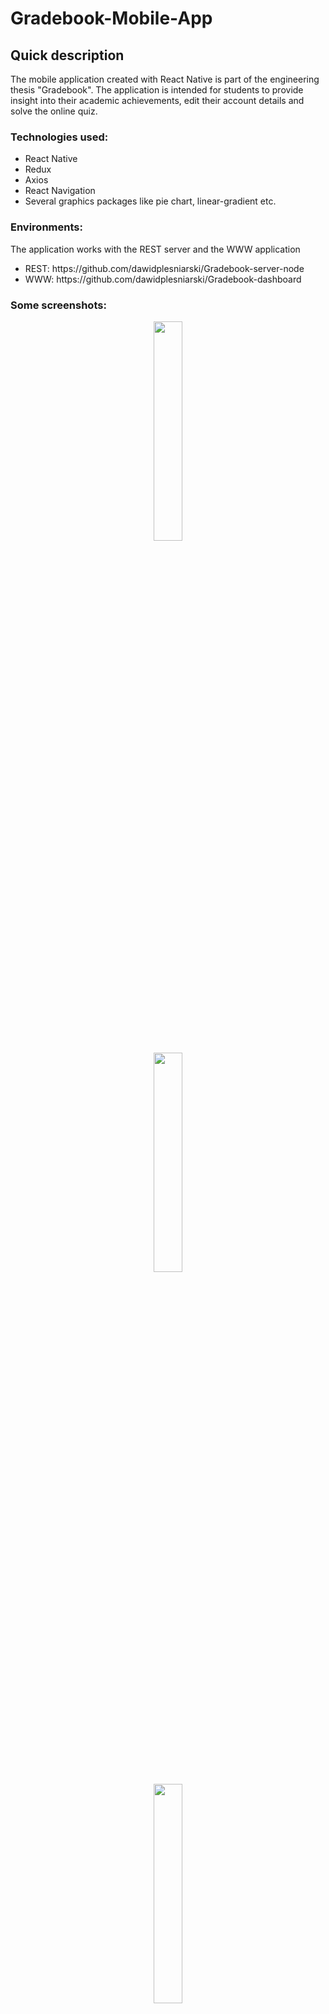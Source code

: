 # Gradebook-Mobile-App

## Quick description
The mobile application created with React Native is part of the engineering thesis "Gradebook". The application is intended for students to provide insight into their academic achievements, edit their account details and solve the online quiz.

### Technologies used:
<ul>
  <li>React Native</li>
  <li>Redux</li>
  <li>Axios</li>
  <li>React Navigation</li>
  <li>Several graphics packages like pie chart, linear-gradient etc.</li>
</ul>

### Environments:
The application works with the REST server and the WWW application
<ul>
  <li>REST: https://github.com/dawidplesniarski/Gradebook-server-node</li>
  <li>WWW: https://github.com/dawidplesniarski/Gradebook-dashboard</li>
</ul>

### Some screenshots:

<p align="center">
<img src="https://user-images.githubusercontent.com/49324419/107115577-e81ef900-686d-11eb-884e-58bb66aea3c3.png" width="30%" height="30%"><br>
<img src="https://user-images.githubusercontent.com/49324419/107115581-f0773400-686d-11eb-8cb4-55c6174c038b.png" width="30%" height="30%"><br>
  <img src="https://user-images.githubusercontent.com/49324419/107115591-fbca5f80-686d-11eb-9519-1e8810cc7e14.png" width="30%" height="30%"><br>
<img src="https://user-images.githubusercontent.com/49324419/107115605-1a305b00-686e-11eb-8968-55cd86078efb.png" width="30%" height="30%"><br>
  <img src="https://user-images.githubusercontent.com/49324419/107115614-24eaf000-686e-11eb-94f1-d42b10cbe175.png" width="30%" height="30%"><br>
<img src="https://user-images.githubusercontent.com/49324419/107115624-421fbe80-686e-11eb-8d1b-05e921457784.png" width="30%" height="30%"><br>
<img src="https://user-images.githubusercontent.com/49324419/107115633-4ea41700-686e-11eb-91c0-f8dc2ab74caf.png" width="30%" height="30%"><br>
<img src="https://user-images.githubusercontent.com/49324419/107115648-64194100-686e-11eb-83e0-976c01d1d805.png" width="30%" height="30%"><br>
</p>
